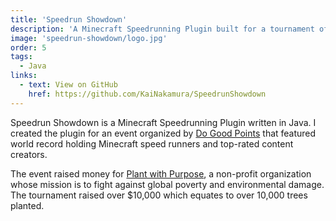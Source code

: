 ```yaml
---
title: 'Speedrun Showdown'
description: 'A Minecraft Speedrunning Plugin built for a tournament of world recording holding Minecraft speed runners and top-rated creators'
image: 'speedrun-showdown/logo.jpg'
order: 5
tags:
  - Java
links:
  - text: View on GitHub
    href: https://github.com/KaiNakamura/SpeedrunShowdown
---
```


Speedrun Showdown is a Minecraft Speedrunning Plugin written in Java. I created the plugin for an event organized by [Do Good Points](https://www.dogoodpoints.com/) that featured world record holding Minecraft speed runners and top-rated content creators.

The event raised money for [Plant with Purpose](https://plantwithpurpose.org/), a non-profit organization whose mission is to fight against global poverty and environmental damage. The tournament raised over $10,000 which equates to over 10,000 trees planted.
